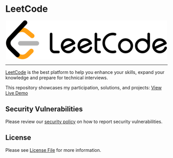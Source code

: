 # LeetCode

<div align="center">
    <img src="https://raw.githubusercontent.com/Zyphaex/leetcode/main/leetcode/leetcode.png" alt="LeetCode" width="500">
</div>

---

[LeetCode](https://leetcode.com/) is the best platform to help you enhance your skills, expand your knowledge and prepare for technical interviews.

This repository showcases my participation, solutions, and projects:
[View Live Demo](https://zyphaex.github.io/leetcode/)

## Security Vulnerabilities

Please review our [security policy](https://github.com/Zyphaex/leetcode/security/policy) on how to report security vulnerabilities.

## License

Please see [License File](https://github.com/Zyphaex/leetcode/blob/main/LICENSE) for more information.
